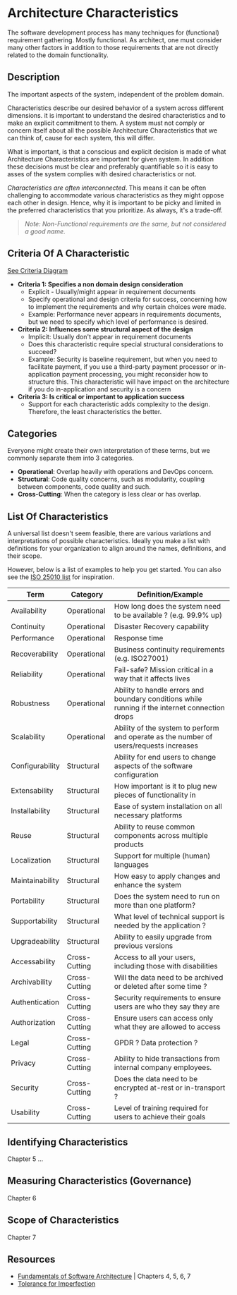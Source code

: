# Architecture Characteristics

The software development process has many techniques for (functional) requirement gathering. Mostly functional. As architect, one must consider many other factors in addition to those requirements that are not directly related to the domain functionality.

## Description

The important aspects of the system, independent of the problem domain.

Characteristics describe our desired behavior of a system across different dimensions. it is important to understand the desired characteristics and to make an explicit commitment to them. A system must not comply or concern itself about all the possible Architecture Characteristics that we can think of, cause for each system, this will differ.

What is important, is that a conscious and explicit decision is made of what Architecture Characteristics are important for given system. In addition these decisions must be clear and preferably quantifiable so it is easy to asses of the system complies with desired characteristics or not.

*Characteristics are often interconnected*. This means it can be often challenging to accommodate various characteristics as they might oppose each other in design. Hence, why it is important to be picky and limited in the preferred characteristics that you prioritize. As always, it's a trade-off.

> *Note: Non-Functional requirements are the same, but not considered a good name.*

## Criteria Of A Characteristic

[See Criteria Diagram](https://fundamentalsofsoftwarearchitecture.com/images/book/fosa_0402.png)

* **Criteria 1: Specifies a non domain design consideration**
    * Explicit - Usually/might appear in requirement documents
    * Specify operational and design criteria for success, concerning how to implement the requirements and why certain choices were made.
    * Example: Performance never appears in requirements documents, but we need to specify which level of performance is desired.
* **Criteria 2: Influences some structural aspect of the design**
    * Implicit: Usually don't appear in requirement documents
    * Does this characteristic require special structural considerations to succeed?
    * Example: Security is baseline requirement, but when you need to facilitate payment, if you use a third-party payment processor or in-application payment processing, you might reconsider how to structure this. This characteristic will have impact on the architecture if you do in-application and security is a concern
* **Criteria 3: Is critical or important to application success**
    * Support for each characteristic adds complexity to the design. Therefore, the least characteristics the better.

## Categories

Everyone might create their own interpretation of these terms, but we commonly separate them into 3 categories.

* **Operational**: Overlap heavily with operations and DevOps concern.
* **Structural**: Code quality concerns, such as modularity, coupling between components, code quality and such.
* **Cross-Cutting**: When the category is less clear or has overlap.

## List Of Characteristics

A universal list doesn't seem feasible, there are various variations and interpretations of possible characteristics. Ideally you make a list with definitions for your organization to align around the names, definitions, and their scope. 

However, below is a list of examples to help you get started. You can also see the [ISO 25010 list](https://iso25000.com/index.php/en/iso-25000-standards/iso-25010) for inspiration.

| Term | Category | Definition/Example |
| ---  | ---      | ---        |
| Availability | Operational | How long does the system need to be available ? (e.g. 99.9% up) |
| Continuity | Operational | Disaster Recovery capability |
| Performance | Operational | Response time |
| Recoverability | Operational | Business continuity requirements (e.g. ISO27001) |
| Reliability | Operational | Fail-safe? Mission critical in a way that it affects lives |
| Robustness | Operational | Ability to handle errors and boundary conditions while running if the internet connection drops |
| Scalability | Operational |  Ability of the system to perform and operate as the number of users/requests increases |
| Configurability | Structural | Ability for end users to change aspects of the software configuration |
| Extensability | Structural | How important is it to plug new pieces of functionality in |
| Installability | Structural | Ease of system installation on all necessary platforms |
| Reuse | Structural | Ability to reuse common components across multiple products |
| Localization | Structural | Support for multiple (human) languages |
| Maintainability | Structural | How easy to apply changes and enhance the system |
| Portability | Structural | Does the system need to run on more than one platform? |
| Supportability | Structural |  What level of technical support is needed by the application ? |
| Upgradeability | Structural |  Ability to easily upgrade from previous versions |
| Accessability | Cross-Cutting | Access to all your users, including those with disabilities |
| Archivability | Cross-Cutting | Will the data need to be archived or deleted after some time ? |
| Authentication | Cross-Cutting | Security requirements to ensure users are who they say they are |
| Authorization | Cross-Cutting | Ensure users can access only what they are allowed to access |
| Legal | Cross-Cutting | GPDR ? Data protection ? |
| Privacy | Cross-Cutting | Ability to hide transactions from internal company employees. |
| Security | Cross-Cutting |  Does the data need to be encrypted at-rest or in-transport ? |
| Usability | Cross-Cutting | Level of training required for users to achieve their goals |

## Identifying Characteristics

Chapter 5 ...

## Measuring Characteristics (Governance)

Chapter 6

## Scope of Characteristics

Chapter 7

## Resources

* [Fundamentals of Software Architecture](https://fundamentalsofsoftwarearchitecture.com/) | Chapters 4, 5, 6, 7
* [Tolerance for Imperfection](https://deviq.com/principles/tolerance-for-imperfection)